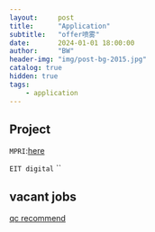 ```yaml
---
layout:     post
title:      "Application"
subtitle:   "offer喷雾"
date:       2024-01-01 18:00:00
author:     "BW"
header-img: "img/post-bg-2015.jpg"
catalog: true
hidden: true
tags:
    - application
---
```


## Project
`MPRI`:[here](https://wikimpri.dptinfo.ens-cachan.fr/doku.php)

`EIT digital`
``

## vacant jobs
[qc recommend](https://iacr.org/jobs/)